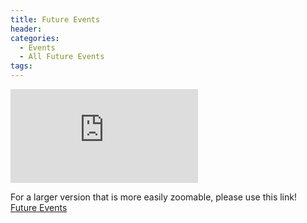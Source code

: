 ```yaml
---
title: Future Events
header:
categories:
  - Events
  - All Future Events
tags:
---
```


![Future Events](https://lwvpullman.github.io/LeagueWebsite/assets/PDFs/LWV_Pullman_2021-22_calendar.pdf)

For a larger version that is more easily zoomable, please use this link! [Future Events](https://lwvpullman.github.io/LeagueWebsite/assets/PDFs/LWV_Pullman_2021-22_calendar.pdf)
